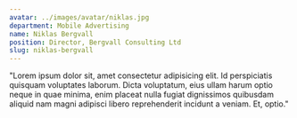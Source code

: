 ```yaml
---
avatar: ../images/avatar/niklas.jpg
department: Mobile Advertising
name: Niklas Bergvall
position: Director, Bergvall Consulting Ltd
slug: niklas-bergvall
---
```


"Lorem ipsum dolor sit, amet consectetur adipisicing elit. Id perspiciatis quisquam voluptates laborum. Dicta voluptatum, eius ullam harum optio neque in quae minima, enim placeat nulla fugiat dignissimos quibusdam aliquid nam magni adipisci libero reprehenderit incidunt a veniam. Et, optio."
